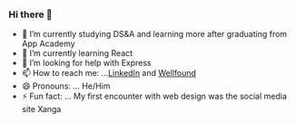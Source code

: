 ### Hi there 👋

- 🔭 I’m currently studying DS&A and learning more after graduating from App Academy
- 🌱 I’m currently learning React
- 🤔 I’m looking for help with Express
- 📫 How to reach me: ...[LinkedIn](https://www.linkedin.com/in/daniel-yoo-b385a6182/) and [Wellfound](https://angel.co/u/daniel-k-yoo)
- 😄 Pronouns: ... He/Him
- ⚡ Fun fact: ... My first encounter with web design was the social media site Xanga

